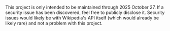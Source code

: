 This project is only intended to be maintained through 2025 October 27. If a security issue has been discovered, feel free to publicly disclose it. Security issues would likely be with Wikipedia's API itself (which would already be likely rare) and not a problem with this project.
